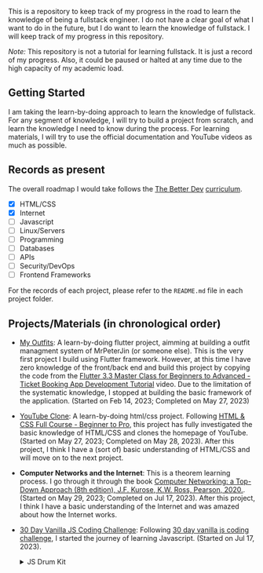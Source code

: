 This is a repository to keep track of my progress in the road to learn the knowledge of being a fullstack engineer. I do not have a clear goal of what I want to do in the future, but I do want to learn the knowledge of fullstack. I will keep track of my progress in this repository.

*Note:* This repository is not a tutorial for learning fullstack. It is just a record of my progress. Also, it could be paused or halted at any time due to the high capacity of my academic load.
## Getting Started
I am taking the learn-by-doing approach to learn the knowledge of fullstack. For any segment of knowledge, I will try to build a project from scratch, and learn the knowledge I need to know during the process. For learning materials, I will try to use the official documentation and YouTube videos as much as possible.

## Records as present
The overall roadmap I would take follows the [The Better Dev](https://www.thebetter.dev/) [curriculum](media/FullStackDeveloperRoadmap.pdf). 

- [x] HTML/CSS
- [x] Internet
- [ ] Javascript
- [ ] Linux/Servers
- [ ] Programming
- [ ] Databases
- [ ] APIs
- [ ] Security/DevOps
- [ ] Frontend Frameworks

For the records of each project, please refer to the `README.md` file in each project folder.

## Projects/Materials (in chronological order)
- [My Outfits](./my_outfit/): A learn-by-doing flutter project, aimming at building a outfit managment system of MrPeterJin (or someone else). This is the very first project I build using Flutter framework. However, at this time I have zero knowledge of the front/back end and build this project by copying the code from the [Flutter 3.3 Master Class for Beginners to Advanced - Ticket Booking App Development Tutorial](https://www.youtube.com/watch?v=71AsYo2q_0Y) video. Due to the limitation of the systematic knowledge, I stopped at building the basic framework of the application. (Started on Feb 14, 2023; Completed on May 27, 2023)

- [YouTube Clone](./youtube_clone/): A learn-by-doing html/css project. Following [HTML & CSS Full Course - Beginner to Pro](https://www.youtube.com/watch?v=G3e-cpL7ofc&list=PLEPye7A7EcQZrT3VSBb7jtxnxIfY3yyG6&ab_channel=SuperSimpleDev), this project has fully investigated the basic knowledge of HTML/CSS and clones the homepage of YouTube. (Started on May 27, 2023; Completed on May 28, 2023). After this project, I think I have a (sort of) basic understanding of HTML/CSS and will move on to the next project.

- **Computer Networks and the Internet**: This is a theorem learning process. I go through it through the book [Computer Networking: a Top-Down Approach (8th edition), J.F. Kurose, K.W. Ross, Pearson, 2020.](https://github.com/ece-cohort/Computer-Networking-A-Top-Down-Approach-7th-Edition). (Started on May 29, 2023; Completed on Jul 17, 2023). After this project, I think I have a basic understanding of the Internet and was amazed about how the Internet works.

- [30 Day Vanilla JS Coding Challenge](./js_challenges): Following [30 day vanilla js coding challenge](https://projectlearn.io/learn/web-development/project/javascript30---30-day-vanilla-js-coding-challenge-170), I started the journey of learning Javascript. (Started on Jul 17, 2023). 
  <details>
    <summary>JS Drum Kit</summary>
    A web application that plays drum sound when the corresponding key is pressed. (Started on Jul 17, 2023; Completed on Jul 17, 2023)
  </details>